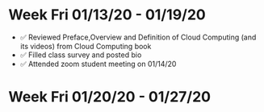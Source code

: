 # Week Fri 01/13/20 - 01/19/20

* :white_check_mark: Reviewed Preface,Overview and Definition of Cloud Computing (and its videos) from Cloud Computing book
* :white_check_mark: Filled class survey and posted bio
* :white_check_mark: Attended zoom student meeting on 01/14/20

# Week Fri 01/20/20 - 01/27/20

